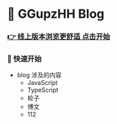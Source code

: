 # &#x1F38A; GGupzHH Blog

### [&#x1F449; 线上版本浏览更舒适 点击开始](https://ggupzhh.github.io/blog)

### &#x1F6EB; 快速开始
  - blog 涉及的内容
    - JavaScript
    - TypeScript
    - 轮子
    - 博文
    - 112
